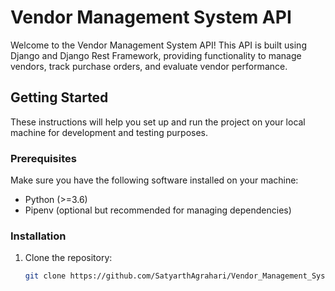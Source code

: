 # Vendor Management System API

Welcome to the Vendor Management System API! This API is built using Django and Django Rest Framework, providing functionality to manage vendors, track purchase orders, and evaluate vendor performance.

## Getting Started

These instructions will help you set up and run the project on your local machine for development and testing purposes.

### Prerequisites

Make sure you have the following software installed on your machine:

- Python (>=3.6)
- Pipenv (optional but recommended for managing dependencies)

### Installation

1. Clone the repository:

   ```bash
   git clone https://github.com/SatyarthAgrahari/Vendor_Management_System.git
